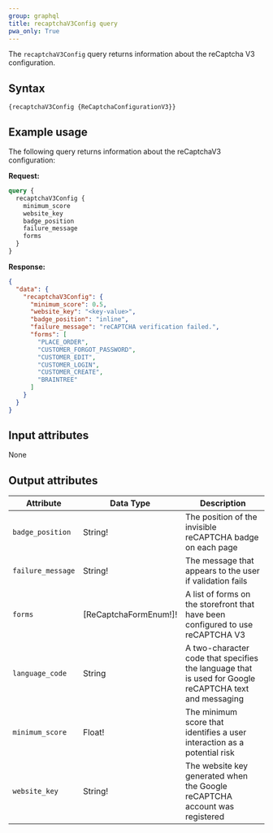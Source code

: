 ```yaml
---
group: graphql
title: recaptchaV3Config query
pwa_only: True
---
```


The `recaptchaV3Config` query returns information about the reCaptcha V3 configuration.

## Syntax

`{recaptchaV3Config {ReCaptchaConfigurationV3}}`

## Example usage

The following query returns information about the reCaptchaV3 configuration:

**Request:**

```graphql
query {
  recaptchaV3Config {
    minimum_score
    website_key
    badge_position
    failure_message
    forms
  }
}
```

**Response:**

```json
{
  "data": {
    "recaptchaV3Config": {
      "minimum_score": 0.5,
      "website_key": "<key-value>",
      "badge_position": "inline",
      "failure_message": "reCAPTCHA verification failed.",
      "forms": [
        "PLACE_ORDER",
        "CUSTOMER_FORGOT_PASSWORD",
        "CUSTOMER_EDIT",
        "CUSTOMER_LOGIN",
        "CUSTOMER_CREATE",
        "BRAINTREE"
      ]
    }
  }
}
```

## Input attributes

None

## Output attributes

Attribute | Data Type | Description
--- | --- | ---
`badge_position` | String! | The position of the invisible reCAPTCHA badge on each page
`failure_message` | String! | The message that appears to the user if validation fails
`forms` | [ReCaptchaFormEnum!]! | A list of forms on the storefront that have been configured to use reCAPTCHA V3
`language_code` | String | A two-character code that specifies the language that is used for Google reCAPTCHA text and messaging
`minimum_score` | Float! | The minimum score that identifies a user interaction as a potential risk
`website_key` | String! | The website key generated when the Google reCAPTCHA account was registered

